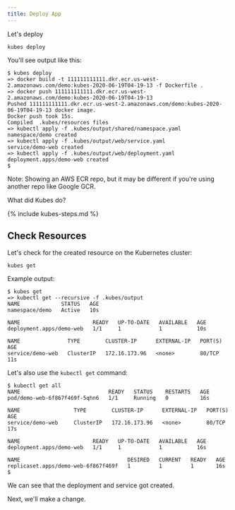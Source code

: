 ```yaml
---
title: Deploy App
---
```


Let's deploy

    kubes deploy

You'll see output like this:

    $ kubes deploy
    => docker build -t 111111111111.dkr.ecr.us-west-2.amazonaws.com/demo:kubes-2020-06-19T04-19-13 -f Dockerfile .
    => docker push 111111111111.dkr.ecr.us-west-2.amazonaws.com/demo:kubes-2020-06-19T04-19-13
    Pushed 111111111111.dkr.ecr.us-west-2.amazonaws.com/demo:kubes-2020-06-19T04-19-13 docker image.
    Docker push took 15s.
    Compiled  .kubes/resources files
    => kubectl apply -f .kubes/output/shared/namespace.yaml
    namespace/demo created
    => kubectl apply -f .kubes/output/web/service.yaml
    service/demo-web created
    => kubectl apply -f .kubes/output/web/deployment.yaml
    deployment.apps/demo-web created
    $

Note: Showing an AWS ECR repo, but it may be different if you're using another repo like Google GCR.

What did Kubes do?

{% include kubes-steps.md %}

## Check Resources

Let's check for the created resource on the Kubernetes cluster:

    kubes get

Example output:

    $ kubes get
    => kubectl get --recursive -f .kubes/output
    NAME             STATUS   AGE
    namespace/demo   Active   10s

    NAME                       READY   UP-TO-DATE   AVAILABLE   AGE
    deployment.apps/demo-web   1/1     1            1           10s

    NAME               TYPE        CLUSTER-IP      EXTERNAL-IP   PORT(S)   AGE
    service/demo-web   ClusterIP   172.16.173.96   <none>        80/TCP    11s

Let's also use the `kubectl get` command:

    $ kubectl get all
    NAME                            READY   STATUS    RESTARTS   AGE
    pod/demo-web-6f867f469f-5qhn6   1/1     Running   0          16s

    NAME                 TYPE        CLUSTER-IP      EXTERNAL-IP   PORT(S)   AGE
    service/demo-web     ClusterIP   172.16.173.96   <none>        80/TCP    17s

    NAME                       READY   UP-TO-DATE   AVAILABLE   AGE
    deployment.apps/demo-web   1/1     1            1           16s

    NAME                                  DESIRED   CURRENT   READY   AGE
    replicaset.apps/demo-web-6f867f469f   1         1         1       16s
    $

We can see that the deployment and service got created.

Next, we'll make a change.
